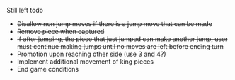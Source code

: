 Still left todo

- ~~Disallow non jump moves if there is a jump move that can be made~~
- ~~Remove piece when captured~~
- ~~If after jumping, the piece that just jumped can make another jump, user must continue making jumps until no moves are left before ending turn~~
- Promotion upon reaching other side (use 3 and 4?)
- Implement additional movement of king pieces
- End game conditions